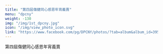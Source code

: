 ```yaml
---
title: "第四屆傷健同心感恩年宵義賣"
menu: "dpcny"
weight: -130
img: "/img/1st_dpcny.jpg"
icon: "/img/view_photo_icon.svg"
link: "https://www.facebook.com/pg/DPCNY/photos/?tab=album&album_id=395883567152778"
---
```

第四屆傷健同心感恩年宵義賣
